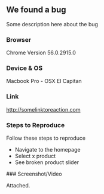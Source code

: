 ## We found a bug

Some description here about the bug

### Browser

Chrome Version 56.0.2915.0

### Device & OS

Macbook Pro - OSX El Capitan

### Link

http://somelinktoreaction.com

### Steps to Reproduce

Follow these steps to reproduce

* Navigate to the homepage
* Select x product
* See broken product slider


### Screenshot/Video

Attached. 
